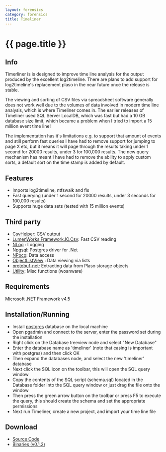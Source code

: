 ```yaml
---
layout: forensics
category: forensics
title: Timeliner
---
```


# {{ page.title }} #

## Info ##

Timerliner is is designed to improve time line analysis for the output produced by the excellent log2timeline. There are plans to add support for log2timeline's replacement plaso in the near future once the release is stable.

The viewing and sorting of CSV files via spreadsheet software generally does not work well due to the volumes of data involved in modern time line analysis, which is where Timeliner comes in. The earlier releases of Timeliner used SQL Server LocalDB, which was fast but had a 10 GB database size limit, which became a problem when I tried to import a 15 million event time line! 

The implementation has it's limitations e.g. to support that amount of events and still perform fast queries I have had to remove support for jumping to page X etc, but it means it will page through the results taking under 1 second for 20000 results, under 3 for 100,000 results. The new query mechanism has meant I have had to remove the ability to apply custom sorts, a default sort on the time stamp is added by default. 

## Features ##

- Imports log2timeline, ntfswalk and fls
- Fast querying (under 1 second for 20000 results, under 3 seconds for 100,000 results)
- Supports huge data sets (tested with 15 million events)

## Third party ##
- [CsvHelper](https://github.com/JoshClose/CsvHelper): CSV output
- [LumenWorks.Framework.IO.Csv](http://www.codeproject.com/Articles/9258/A-Fast-CSV-Reader): Fast CSV reading
- [NLog](http://github.com/NLog/NLog) : Logging
- [Npgsql](http://npgsql.projects.pgfoundry.org/): Postgres driver for .Net
- [NPoco](https://github.com/schotime/NPoco): Data access
- [ObjectListView](http://objectlistview.sourceforge.net/cs/index.html) : Data viewing via lists 
- [protobuf-net](https://code.google.com/p/protobuf-net/): Extracting data from Plaso storage objects
- [Utility](http://www.woanware.co.uk): Misc functions (woanware)

## Requirements ##

Microsoft .NET Framework v4.5 

## Installation/Running ##
 
- Install [postgres](http://www.postgresql.org/download/) database on the local machine 
- Open pgadmin and connect to the server, enter the password set during the installation
- Right click on the Database treeview node and select "New Database"
- Enter the database name as 'timeliner' (note that casing is important with postgres) and then click OK 
- Then expand the databases node, and select the new 'timeliner' database
- Next click the SQL icon on the toolbar, this will open the SQL query window
- Copy the contents of the SQL script (schema.sql) located in the Database folder into the SQL query window or just drag the file onto the window
- Then press the green arrow button on the toolbar or press F5 to execute the query, this should create the schema and set the appropriate permissions
- Next run Timeliner, create a new project, and import your time line file

## Download ##

- [Source Code](https://github.com/woanware/Timeliner)
- [Binaries (v0.1.2)](/downloads/Timeliner.v0.1.2.zip) 